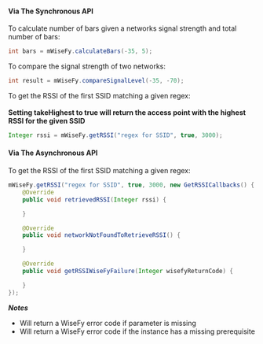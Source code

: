 #### Via The Synchronous API

To calculate number of bars given a networks signal strength and total number of bars:

```java
int bars = mWiseFy.calculateBars(-35, 5);
```

To compare the signal strength of two networks:

```java
int result = mWiseFy.compareSignalLevel(-35, -70);
```

To get the RSSI of the first SSID matching a given regex:<br/><br/>
<strong>Setting takeHighest to true will return the access point with the highest RSSI for the given SSID</strong>

```java
Integer rssi = mWiseFy.getRSSI("regex for SSID", true, 3000);
```

#### Via The Asynchronous API

To get the RSSI of the first SSID matching a given regex:

```java
mWiseFy.getRSSI("regex for SSID", true, 3000, new GetRSSICallbacks() {
    @Override
    public void retrievedRSSI(Integer rssi) {

    }

    @Override
    public void networkNotFoundToRetrieveRSSI() {

    }

    @Override
    public void getRSSIWiseFyFailure(Integer wisefyReturnCode) {

    }
});
```

***Notes***

- Will return a WiseFy error code if parameter is missing
- Will return a WiseFy error code if the instance has a missing prerequisite